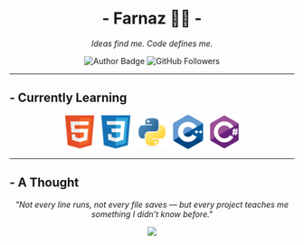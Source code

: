 <h1 align="center">- Farnaz 👩‍💻 -</h1>
<p align="center"><i>Ideas find me. Code defines me.</i></p>

<p align="center">
  <img src="https://img.shields.io/badge/Author-Farnaztr-pink" alt="Author Badge" />
  <img src="https://img.shields.io/github/followers/farnaztr?style=social&label=Followers" alt="GitHub Followers" />
</p>


---

## - Currently Learning

<p align="center">
  <img src="https://raw.githubusercontent.com/devicons/devicon/master/icons/html5/html5-original.svg" width="60" height="60" alt="HTML" />
  <img src="https://raw.githubusercontent.com/devicons/devicon/master/icons/css3/css3-original.svg" width="60" height="60" alt="CSS" />
  <img src="https://raw.githubusercontent.com/devicons/devicon/master/icons/python/python-original.svg" width="60" height="60" alt="Python" />
  <img src="https://raw.githubusercontent.com/devicons/devicon/master/icons/cplusplus/cplusplus-original.svg" width="60" height="60" alt="C++" />
  <img src="https://raw.githubusercontent.com/devicons/devicon/master/icons/csharp/csharp-original.svg" width="60" height="60" alt="C#" />
</p>

---

## - A Thought

<p align="center">
  <i>"Not every line runs, not every file saves — but every project teaches me something I didn’t know before."</i>
</p>

<p align="center">
  <img src="https://capsule-render.vercel.app/api?type=waving&color=0:ff6ec4,100:7873f5&height=120&section=footer" />
</p>
